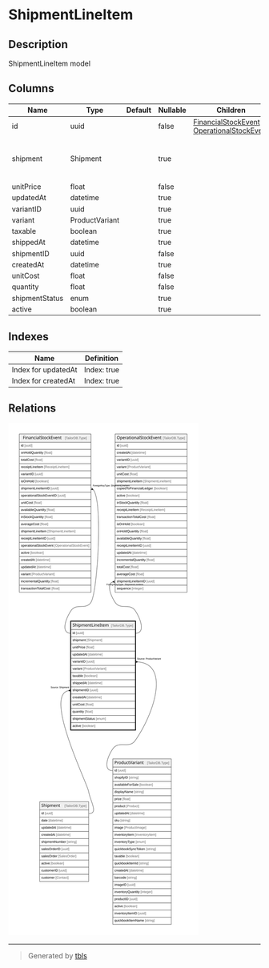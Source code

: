 # ShipmentLineItem

## Description

ShipmentLineItem model

## Columns

| Name | Type | Default | Nullable | Children | Parents | Comment |
| ---- | ---- | ------- | -------- | -------- | ------- | ------- |
| id | uuid |  | false | [FinancialStockEvent](FinancialStockEvent.md) [OperationalStockEvent](OperationalStockEvent.md) |  |  |
| shipment | Shipment |  | true |  | [Shipment](Shipment.md) | Shipment model. Shipment and this model is n:1. |
| unitPrice | float |  | false |  |  | unit price |
| updatedAt | datetime |  | true |  |  | updatedAt |
| variantID | uuid |  | true |  | [ProductVariant](ProductVariant.md) | Variant ID |
| variant | ProductVariant |  | true |  | [ProductVariant](ProductVariant.md) | Variant |
| taxable | boolean |  | true |  |  | taxable |
| shippedAt | datetime |  | true |  |  | shipped at |
| shipmentID | uuid |  | false |  | [Shipment](Shipment.md) | Shipment ID |
| createdAt | datetime |  | true |  |  | createdAt |
| unitCost | float |  | false |  |  | unit cost |
| quantity | float |  | false |  |  | quantity |
| shipmentStatus | enum |  | true |  |  | inventoryType |
| active | boolean |  | true |  |  | active |

## Indexes

| Name | Definition |
| ---- | ---------- |
| Index for updatedAt | Index: true |
| Index for createdAt | Index: true |

## Relations

![er](ShipmentLineItem.svg)

---

> Generated by [tbls](https://github.com/k1LoW/tbls)
